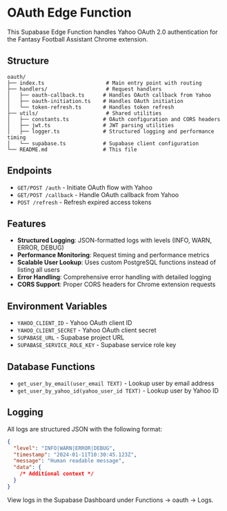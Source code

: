 # OAuth Edge Function

This Supabase Edge Function handles Yahoo OAuth 2.0 authentication for the Fantasy Football Assistant Chrome extension.

## Structure

```
oauth/
├── index.ts                    # Main entry point with routing
├── handlers/                   # Request handlers
│   ├── oauth-callback.ts      # Handles OAuth callback from Yahoo
│   ├── oauth-initiation.ts    # Handles OAuth initiation
│   └── token-refresh.ts       # Handles token refresh
├── utils/                      # Shared utilities
│   ├── constants.ts           # OAuth configuration and CORS headers
│   ├── jwt.ts                 # JWT parsing utilities
│   ├── logger.ts              # Structured logging and performance timing
│   └── supabase.ts            # Supabase client configuration
└── README.md                  # This file
```

## Endpoints

- `GET/POST /auth` - Initiate OAuth flow with Yahoo
- `GET/POST /callback` - Handle OAuth callback from Yahoo
- `POST /refresh` - Refresh expired access tokens

## Features

- **Structured Logging**: JSON-formatted logs with levels (INFO, WARN, ERROR, DEBUG)
- **Performance Monitoring**: Request timing and performance metrics
- **Scalable User Lookup**: Uses custom PostgreSQL functions instead of listing all users
- **Error Handling**: Comprehensive error handling with detailed logging
- **CORS Support**: Proper CORS headers for Chrome extension requests

## Environment Variables

- `YAHOO_CLIENT_ID` - Yahoo OAuth client ID
- `YAHOO_CLIENT_SECRET` - Yahoo OAuth client secret
- `SUPABASE_URL` - Supabase project URL
- `SUPABASE_SERVICE_ROLE_KEY` - Supabase service role key

## Database Functions

- `get_user_by_email(user_email TEXT)` - Lookup user by email address
- `get_user_by_yahoo_id(yahoo_user_id TEXT)` - Lookup user by Yahoo ID

## Logging

All logs are structured JSON with the following format:

```json
{
  "level": "INFO|WARN|ERROR|DEBUG",
  "timestamp": "2024-01-11T10:30:45.123Z",
  "message": "Human readable message",
  "data": {
    /* Additional context */
  }
}
```

View logs in the Supabase Dashboard under Functions → oauth → Logs.
